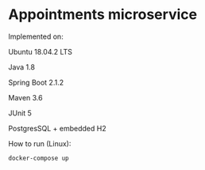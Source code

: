 # Appointments microservice

Implemented on:

  Ubuntu 18.04.2 LTS 
  
  Java 1.8
  
  Spring Boot 2.1.2
  
  Maven 3.6
  
  JUnit 5
  
  PostgresSQL + embedded H2


How to run (Linux):

    docker-compose up
